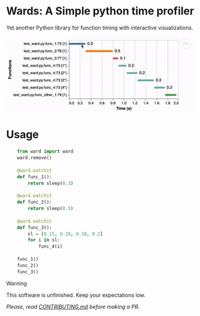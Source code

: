 # Wards: A Simple python time profiler

Yet another Python library for function timing with interactive visualizations.

<p align="center">
  <img src=".assets/ward.gif" alt="GIF Description" width="600" />
</p>

# Usage
```python
    from ward import ward
    ward.remove()

    @ward.watchit
    def func_1():
        return sleep(0.3)

    @ward.watchit
    def func_2():
        return sleep(0.5)

    @ward.watchit
    def func_3():
        sl = [0.15, 0.20, 0.30, 0.2]
        for i in sl:
            func_4(i)

    func_1()
    func_2()
    func_3()
```

> [!WARNING]
> This software is unfinished. Keep your expectations low.


*Please, read [CONTRIBUTING.md](CONTRIBUTING.md) before making a PR.*
